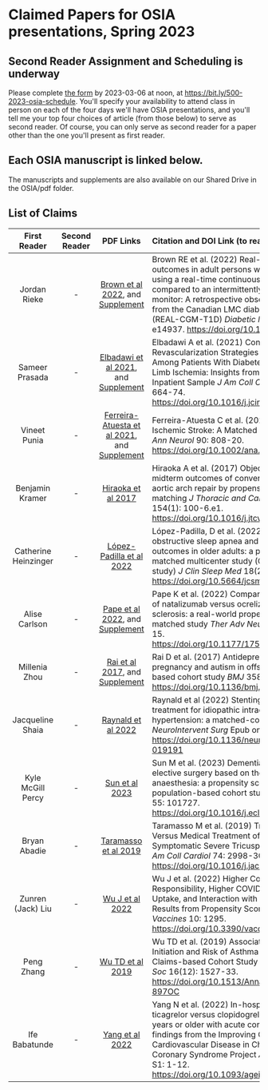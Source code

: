 # Claimed Papers for OSIA presentations, Spring 2023

## Second Reader Assignment and Scheduling is underway

Please complete [the form](https://bit.ly/500-2023-osia-schedule) by 2023-03-06 at noon, at https://bit.ly/500-2023-osia-schedule. You'll specify your availability to attend class in person on each of the four days we'll have OSIA presentations, and you'll tell me your top four choices of article (from those below) to serve as second reader. Of course, you can only serve as second reader for a paper other than the one you'll present as first reader.

## Each OSIA manuscript is linked below.

The manuscripts and supplements are also available on our Shared Drive in the OSIA/pdf folder.

## List of Claims

First Reader | Second Reader | PDF Links | Citation and DOI Link (to read the Abstract)
:-----------: | :-----------: | :---------: | :-------------------------------------------------------------------------
Jordan Rieke | - | [Brown et al 2022](pdf/brown_2022.pdf), and [Supplement](pdf/brown_2022_supplement.pdf) | Brown RE et al. (2022) Real-world glycaemic outcomes in adult persons with type 1 diabetes using a real-time continuous glucose monitor compared to an intermittently scanned glucose monitor: A retrospective observational study from the Canadian LMC diabetes registry (REAL-CGM-T1D) *Diabetic Medicine* 39: e14937. https://doi.org/10.1111/dme.14937 
Sameer Prasada | - | [Elbadawi et al 2021](pdf/elbadawi_2021.pdf), and [Supplement](pdf/elbadawi_2021_supplement.pdf) | Elbadawi A et al. (2021) Contemporary Revascularization Strategies and Outcomes Among Patients With Diabetes With Critical Limb Ischemia: Insights from the National Inpatient Sample *J Am Coll Cardiol Intv* 14: 664-74. https://doi.org/10.1016/j.jcin.2020.11.032
Vineet Punia | - | [Ferreira-Atuesta et al 2021](pdf/ferreira-atuesta_2021.pdf), and [Supplement](pdf/ferreira-atuesta_2021_supplement.pdf) | Ferreira-Atuesta C et al. (2021) Seizures after Ischemic Stroke: A Matched Multicenter Study *Ann Neurol* 90: 808-20. https://doi.org/10.1002/ana.26212
Benjamin Kramer | - | [Hiraoka et al 2017](pdf/hiraoka_2017.pdf) | Hiraoka A et al. (2017) Objective analysis of midterm outcomes of conventional and hybrid aortic arch repair by propensity-score matching *J Thoracic and Cardiovasc Surgery* 154(1): 100-6.e1. https://doi.org/10.1016/j.jtcvs.2016.12.060
Catherine Heinzinger | - | [López-Padilla et al 2022](pdf/lopez-padilla_2022.pdf) | López-Padilla, D et al. (2022) Moderate obstructive sleep apnea and cardiovascular outcomes in older adults: a propensity score–matched multicenter study (CPAGE-MODE study) *J Clin Sleep Med* 18(2): 553-561. https://doi.org/10.5664/jcsm.9656
Alise Carlson | - | [Pape et al 2022](pdf/pape_2022.pdf), and [Supplement](pdf/pape_2022_supplement.pdf) | Pape K et al. (2022) Comparative effectiveness of natalizumab versus ocrelizumab in multiple sclerosis: a real-world propensity score–matched study *Ther Adv Neurol Disord* 15: 1-15. https://doi.org/10.1177/17562864221142924
Millenia Zhou | - | [Rai et al 2017](pdf/rai_2017.pdf), and [Supplement](pdf/rai_2017_supplement.pdf) | Rai D et al. (2017) Antidepressants during pregnancy and autism in offspring: population based cohort study *BMJ* 358: j2811 https://doi.org/10.1136/bmj.j2811
Jacqueline Shaia | - | [Raynald et al 2022](pdf/raynald_2022.pdf) | Raynald et al (2022) Stenting versus medical treatment for idiopathic intracranial hypertension: a matched-control study *J NeuroIntervent Surg* Epub online ahead of print. https://doi.org/10.1136/neurintsurg-2022-019191
Kyle McGill Percy | - | [Sun et al 2023](pdf/sun_2023.pdf) | Sun M et al. (2023) Dementia risk after major elective surgery based on the route of anaesthesia: a propensity score-matched population-based cohort study *eClinical Med* 55: 101727. https://doi.org/10.1016/j.eclinm.2022.101727
Bryan Abadie | - | [Taramasso et al 2019](pdf/taramasso_2019.pdf) | Taramasso M et al. (2019) Transcatheter Versus Medical Treatment of Patients With Symptomatic Severe Tricuspid Regurgitation *J Am Coll Cardiol* 74: 2998-3008. https://doi.org/10.1016/j.jacc.2019.09.028
Zunren (Jack) Liu | - | [Wu J et al 2022](pdf/wu_2022.pdf) | Wu J et al. (2022) Higher Collective Responsibility, Higher COVID-19 Vaccine Uptake, and Interaction with Vaccine Attitude: Results from Propensity Score Matching *Vaccines* 10: 1295. https://doi.org/10.3390/vaccines10081295
Peng Zhang | - | [Wu TD et al 2019](pdf/wu_2019.pdf) | Wu TD et al. (2019) Association of Metformin Initiation and Risk of Asthma Exacerbation: A Claims-based Cohort Study *Ann Am Thorac Soc* 16(12): 1527-33. https://doi.org/10.1513/AnnalsATS.201812-897OC
Ife Babatunde | - | [Yang et al 2022](pdf/yang_2022.pdf) | Yang N et al. (2022) In-hospital outcomes of ticagrelor versus clopidogrel in patients 75 years or older with acute coronary syndrome: findings from the Improving Care for Cardiovascular Disease in China (CCC) – Acute Coronary Syndrome Project *Age and Ageing* S1: 1-12. https://doi.org/10.1093/ageing/afac231

